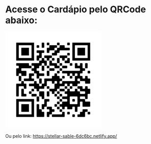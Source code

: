# Acesse o Cardápio pelo QRCode abaixo:

![QRCode](cardapio-online.png)

Ou pelo link: https://stellar-sable-6dc6bc.netlify.app/
